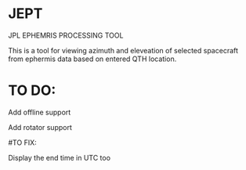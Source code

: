 # JEPT
JPL EPHEMRIS PROCESSING TOOL


This is a tool for viewing azimuth and eleveation of selected spacecraft from ephermis data based on entered QTH location.


# TO DO:

Add offline support

Add rotator support


#TO FIX:

Display the end time in UTC too
